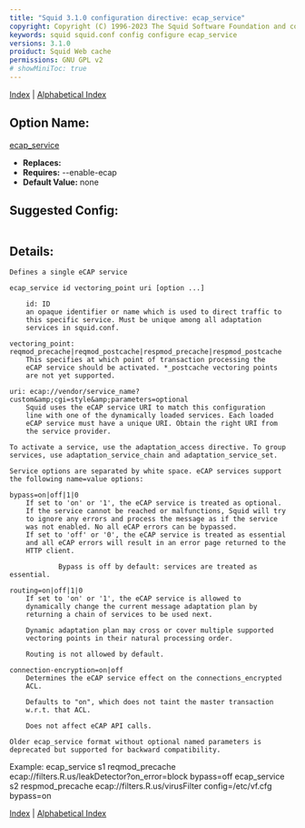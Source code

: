 ```yaml
---
title: "Squid 3.1.0 configuration directive: ecap_service"
copyright: Copyright (C) 1996-2023 The Squid Software Foundation and contributors
keywords: squid squid.conf config configure ecap_service
versions: 3.1.0
proiduct: Squid Web cache
permissions: GNU GPL v2
# showMiniToc: true
---
```

[Index](index#toc_ecap_service) | [Alphabetical Index](index_all#toc_ecap_service)

## Option Name:
[ecap_service](#ecap_service)
 * **Replaces:** 
 * **Requires:** --enable-ecap
 * **Default Value:** none


## Suggested Config:
```plaintext

```

## Details:

	Defines a single eCAP service

	ecap_service id vectoring_point uri [option ...]

        id: ID
		an opaque identifier or name which is used to direct traffic to
		this specific service. Must be unique among all adaptation
		services in squid.conf.

	vectoring_point: reqmod_precache|reqmod_postcache|respmod_precache|respmod_postcache
		This specifies at which point of transaction processing the
		eCAP service should be activated. *_postcache vectoring points
		are not yet supported.

	uri: ecap://vendor/service_name?custom&amp;cgi=style&amp;parameters=optional
		Squid uses the eCAP service URI to match this configuration
		line with one of the dynamically loaded services. Each loaded
		eCAP service must have a unique URI. Obtain the right URI from
		the service provider.

	To activate a service, use the adaptation_access directive. To group
	services, use adaptation_service_chain and adaptation_service_set.

	Service options are separated by white space. eCAP services support
	the following name=value options:

	bypass=on|off|1|0
		If set to 'on' or '1', the eCAP service is treated as optional.
		If the service cannot be reached or malfunctions, Squid will try
		to ignore any errors and process the message as if the service
		was not enabled. No all eCAP errors can be bypassed.
		If set to 'off' or '0', the eCAP service is treated as essential
		and all eCAP errors will result in an error page returned to the
		HTTP client.

                Bypass is off by default: services are treated as essential.

	routing=on|off|1|0
		If set to 'on' or '1', the eCAP service is allowed to
		dynamically change the current message adaptation plan by
		returning a chain of services to be used next.

		Dynamic adaptation plan may cross or cover multiple supported
		vectoring points in their natural processing order.

		Routing is not allowed by default.

	connection-encryption=on|off
		Determines the eCAP service effect on the connections_encrypted
		ACL.

		Defaults to "on", which does not taint the master transaction
		w.r.t. that ACL.

		Does not affect eCAP API calls.

	Older ecap_service format without optional named parameters is
	deprecated but supported for backward compatibility.


Example:
ecap_service s1 reqmod_precache ecap://filters.R.us/leakDetector?on_error=block bypass=off
ecap_service s2 respmod_precache ecap://filters.R.us/virusFilter config=/etc/vf.cfg bypass=on



[Index](index#toc_ecap_service) | [Alphabetical Index](index_all#toc_ecap_service)

